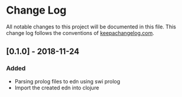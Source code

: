 # Change Log
All notable changes to this project will be documented in this file. This change log follows the conventions of [keepachangelog.com](http://keepachangelog.com/).

## [0.1.0] - 2018-11-24
### Added
- Parsing prolog files to edn using swi prolog
- Import the created edn into clojure

[Unreleased]: https://github.com/Winis04/prolog-analyzer/tree/develop/
